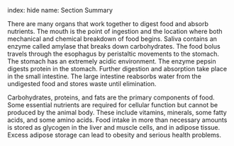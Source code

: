 index: hide
name: Section Summary

There are many organs that work together to digest food and absorb nutrients. The mouth is the point of ingestion and the location where both mechanical and chemical breakdown of food begins. Saliva contains an enzyme called amylase that breaks down carbohydrates. The food bolus travels through the esophagus by peristaltic movements to the stomach. The stomach has an extremely acidic environment. The enzyme pepsin digests protein in the stomach. Further digestion and absorption take place in the small intestine. The large intestine reabsorbs water from the undigested food and stores waste until elimination.

Carbohydrates, proteins, and fats are the primary components of food. Some essential nutrients are required for cellular function but cannot be produced by the animal body. These include vitamins, minerals, some fatty acids, and some amino acids. Food intake in more than necessary amounts is stored as glycogen in the liver and muscle cells, and in adipose tissue. Excess adipose storage can lead to obesity and serious health problems.
